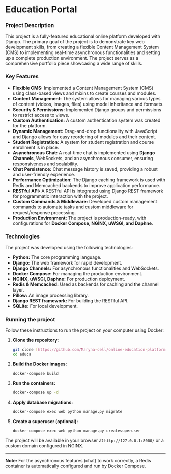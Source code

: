# Education Portal

### Project Description
This project is a fully-featured educational online platform developed with Django. The primary goal of the project is to demonstrate key web development skills, from creating a flexible Content Management System (CMS) to implementing real-time asynchronous functionalities and setting up a complete production environment. The project serves as a comprehensive portfolio piece showcasing a wide range of skills.

### Key Features
* **Flexible CMS:** Implemented a Content Management System (CMS) using class-based views and mixins to create courses and modules.
* **Content Management:** The system allows for managing various types of content (videos, images, files) using model inheritance and formsets.
* **Security & Permissions:** Implemented Django groups and permissions to restrict access to views.
* **Custom Authentication:** A custom authentication system was created for the platform.
* **Dynamic Management:** Drag-and-drop functionality with JavaScript and Django allows for easy reordering of modules and their content.
* **Student Registration:** A system for student registration and course enrollment is in place.
* **Asynchronous Chat:** A real-time chat is implemented using **Django Channels**, WebSockets, and an asynchronous consumer, ensuring responsiveness and scalability.
* **Chat Persistence:** Chat message history is saved, providing a robust and user-friendly experience.
* **Performance Optimization:** The Django caching framework is used with Redis and Memcached backends to improve application performance.
* **RESTful API:** A RESTful API is integrated using Django REST framework for programmatic interaction with the project.
* **Custom Commands & Middleware:** Developed custom management commands to automate tasks and custom middleware for request/response processing.
* **Production Environment:** The project is production-ready, with configurations for **Docker Compose, NGINX, uWSGI, and Daphne**.

### Technologies
The project was developed using the following technologies:
* **Python:** The core programming language.
* **Django:** The web framework for rapid development.
* **Django Channels:** For asynchronous functionalities and WebSockets.
* **Docker Compose:** For managing the production environment.
* **NGINX, uWSGI, Daphne:** For production deployment.
* **Redis & Memcached:** Used as backends for caching and the channel layer.
* **Pillow:** An image processing library.
* **Django REST framework:** For building the RESTful API.
* **SQLite:** For local development.

### Running the project
Follow these instructions to run the project on your computer using Docker:

1.  **Clone the repository:**
    ```bash
    git clone [https://github.com/Maryna-cell/online-education-platform.git](https://github.com/Maryna-cell/online-education-platform.git)
    cd educa
    ```
2.  **Build the Docker images:**
    ```bash
    docker-compose build
    ```
3.  **Run the containers:**
    ```bash
    docker-compose up -d
    ```
4.  **Apply database migrations:**
    ```bash
    docker-compose exec web python manage.py migrate
    ```
5.  **Create a superuser (optional):**
    ```bash
    docker-compose exec web python manage.py createsuperuser
    ```
The project will be available in your browser at `http://127.0.0.1:8000/` or a custom domain configured in NGINX.

---
**Note:** For the asynchronous features (chat) to work correctly, a Redis container is automatically configured and run by Docker Compose.
